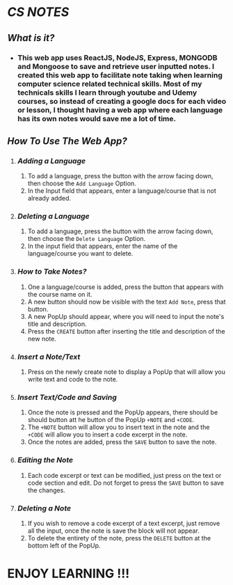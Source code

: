 # ***CS NOTES***
## *What is it?*
- ### This web app uses ReactJS, NodeJS, Express, MONGODB and Mongoose to save and retrieve user inputted notes. I created this web app to facilitate note taking when learning computer science related technical skills. Most of my technicals skills I learn through youtube and Udemy courses, so instead of creating a google docs for each video or lesson, I thought having a web app where each language has its own notes would save me a lot of time. 

## *How To Use The Web App?*
1. ### *Adding a Language*
    1. To add a language, press the button with the arrow facing down, then choose the `Add Language` Option. 
    2. In the Input field that appears, enter a language/course that is not already added. 
2. ### *Deleting a Language*
    1. To add a language, press the button with the arrow facing down, then choose the `Delete Language` Option. 
    2. In the input field that appears, enter the name of the language/course you want to delete. 
3. ### *How to Take Notes?*
    1. One a language/course is added, press the button that appears with the course name on it. 
    2. A new button should now be visible with the text `Add Note`, press that button. 
    3. A new PopUp should appear, where you will need to input the note's title and description. 
    4. Press the `CREATE` button after inserting the title and description of the new note. 
4. ### *Insert a Note/Text*
    1. Press on the newly create note to display a PopUp that will allow you write text and code to the note. 
5. ### *Insert Text/Code and Saving*
    1. Once the note is pressed and the PopUp appears, there should be should button att he button of the PopUp `+NOTE` and `+CODE`. 
    2. The `+NOTE` button will allow you to insert text in the note and the `+CODE` will allow you to insert a code excerpt in the note. 
    3. Once the notes are added, press the `SAVE` button to save the note. 
6. ### *Editing the Note*
    1. Each code excerpt or text can be modified, just press on the text or code section and edit. Do not forget to press the `SAVE` button to save the changes. 
7. ### *Deleting a Note*
    1. If you wish to remove a code excerpt of a text excerpt, just remove all the input, once the note is save the block will not appear. 
    2. To delete the entirety of the note, press the `DELETE` button at the bottom left of the PopUp. 

# ENJOY LEARNING !!!